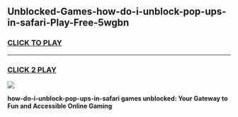 
## Unblocked-Games-how-do-i-unblock-pop-ups-in-safari-Play-Free-5wgbn
<h3>
<a href="https://premium76.site?title=how-do-i-unblock-pop-ups-in-safari&ref=21A">CLICK TO PLAY</a></h3>
<hr>

<h3>
<a href="https://premium76.site?title=how-do-i-unblock-pop-ups-in-safari&ref=21A">CLICK 2 PLAY</a>
  
</h3>

<a href="https://premium76.site?title=how-do-i-unblock-pop-ups-in-safari&ref=21A"><img src="https://clearcache.store/games.png"></a>


**how-do-i-unblock-pop-ups-in-safari games unblocked: Your Gateway to Fun and Accessible Online Gaming**
